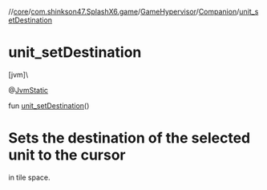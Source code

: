 //[core](../../../../index.md)/[com.shinkson47.SplashX6.game](../../index.md)/[GameHypervisor](../index.md)/[Companion](index.md)/[unit_setDestination](unit_set-destination.md)

# unit_setDestination

[jvm]\

@[JvmStatic](https://kotlinlang.org/api/latest/jvm/stdlib/kotlin.jvm/-jvm-static/index.html)

fun [unit_setDestination](unit_set-destination.md)()

# Sets the destination of the selected unit to the cursor

in tile space.
